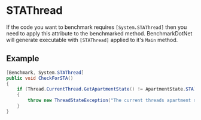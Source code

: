 # STAThread

If the code you want to benchmark requires `[System.STAThread]` then you need to apply this attribute to the benchmarked method. BenchmarkDotNet will generate executable with `[STAThread]` applied to it's `Main` method.

## Example

```cs
[Benchmark, System.STAThread]
public void CheckForSTA()
{
    if (Thread.CurrentThread.GetApartmentState() != ApartmentState.STA)
    {
        throw new ThreadStateException("The current threads apartment state is not STA");
    }
}
```
